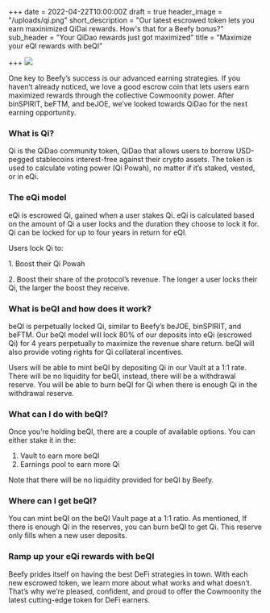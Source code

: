 +++
date = 2022-04-22T10:00:00Z
draft = true
header_image = "/uploads/qi.png"
short_description = "Our latest escrowed token lets you earn maxinimized QiDai rewards. How's that for a Beefy bonus?"
sub_header = "Your QiDao rewards just got maximized"
title = "Maximize your eQI rewards with beQI"

+++
![](/uploads/qi.png)

One key to Beefy’s success is our advanced earning strategies. If you haven’t already noticed, we love a good escrow coin that lets users earn maximized rewards through the collective Cowmoonity power. After binSPIRIT, beFTM, and beJOE, we’ve looked towards QiDao for the next earning opportunity.

### What is Qi?

Qi is the QiDao community token, QiDao that allows users to borrow USD-pegged stablecoins interest-free against their crypto assets. The token is used to calculate voting power (Qi Powah), no matter if it’s staked, vested, or in eQi.

### The eQi model

eQi is escrowed Qi, gained when a user stakes Qi. eQi is calculated based on the amount of Qi a user locks and the duration they choose to lock it for. Qi can be locked for up to four years in return for eQI.

Users lock Qi to:

1\. Boost their Qi Powah

2\. Boost their share of the protocol’s revenue. The longer a user locks their Qi, the larger the boost they receive.

### What is beQI and how does it work?

beQI is perpetually locked Qi, similar to Beefy’s beJOE, binSPIRIT, and beFTM. Our beQI model will lock 80% of our deposits into eQi (escrowed Qi) for 4 years perpetually to maximize the revenue share return. beQI will also provide voting rights for Qi collateral incentives.

Users will be able to mint beQI by depositing Qi in our Vault at a 1:1 rate. There will be no liquidity for beQI, instead, there will be a withdrawal reserve. You will be able to burn beQI for Qi when there is enough Qi in the withdrawal reserve.

### What can I do with beQI?

Once you’re holding beQI, there are a couple of available options. You can either stake it in the:

1. Vault to earn more beQI
2. Earnings pool to earn more Qi

Note that there will be no liquidity provided for beQI by Beefy.

### Where can I get beQI?

You can mint beQI on the beQI Vault page at a 1:1 ratio. As mentioned, If there is enough Qi in the reserves, you can burn beQI to get Qi. This reserve only fills when a new user deposits.

### Ramp up your eQi rewards with beQI

Beefy prides itself on having the best DeFi strategies in town. With each new escrowed token, we learn more about what works and what doesn’t. That’s why we’re pleased, confident, and proud to offer the Cowmoonity the latest cutting-edge token for DeFi earners.